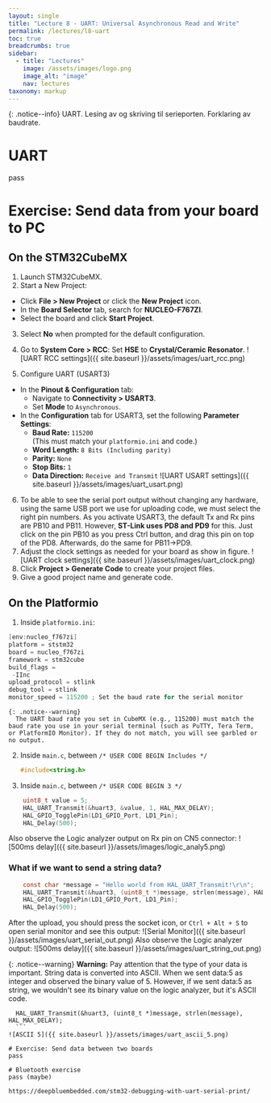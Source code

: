 ```yaml
---
layout: single
title: "Lecture 8 - UART: Universal Asynchronous Read and Write"
permalink: /lectures/l8-uart
toc: true
breadcrumbs: true
sidebar:
  - title: "Lectures"
    image: /assets/images/logo.png
    image_alt: "image"
    nav: lectures
taxonomy: markup
---
```


{: .notice--info}
UART. Lesing av og skriving til serieporten. Forklaring av baudrate.

# UART
pass


# Exercise: Send data from your board to PC
<!-- usart_test2.ioc -->
## On the STM32CubeMX
1. Launch STM32CubeMX.
2. Start a New Project:
  - Click **File > New Project** or click the **New Project** icon.
  - In the **Board Selector** tab, search for **NUCLEO-F767ZI**.
  - Select the board and click **Start Project**.

3. Select **No** when prompted for the default configuration.

4. Go to **System Core > RCC**: Set **HSE** to **Crystal/Ceramic Resonator**. 
  ![UART RCC settings]({{ site.baseurl }}/assets/images/uart_rcc.png)

5. Configure UART (USART3) 
  - In the **Pinout & Configuration** tab:
    - Navigate to **Connectivity > USART3**.
    - Set **Mode** to `Asynchronous`.
  - In the **Configuration** tab for USART3, set the following **Parameter Settings**:
    - **Baud Rate:** `115200`  
      (This must match your `platformio.ini` and code.)
    - **Word Length:** `8 Bits (Including parity)`  
    - **Parity:** `None`
    - **Stop Bits:** `1`
    - **Data Direction:** `Receive and Transmit`
        ![UART USART settings]({{ site.baseurl }}/assets/images/uart_usart.png)
6. To be able to see the serial port output without changing any hardware, using the same USB port we use for uploading code, we must select the right pin numbers. As you activate USART3, the default Tx and Rx pins are PB10 and PB11. However, **ST-Link uses PD8 and PD9** for this. Just click on the pin PB10 as you press Ctrl button, and drag this pin on top of the PD8. Afterwards, do the same for PB11->PD9.
7. Adjust the clock settings as needed for your board as show in figure.
  ![UART clock settings]({{ site.baseurl }}/assets/images/uart_clock.png)
8. Click **Project > Generate Code** to create your project files.
9. Give a good project name and generate code.


  

## On the Platformio

1. Inside `platformio.ini`:
```c
[env:nucleo_f767zi]
platform = ststm32
board = nucleo_f767zi
framework = stm32cube
build_flags = 
 -IInc
upload_protocol = stlink
debug_tool = stlink
monitor_speed = 115200 ; Set the baud rate for the serial monitor
```

    {: .notice--warning} 
      The UART baud rate you set in CubeMX (e.g., 115200) must match the baud rate you use in your serial terminal (such as PuTTY, Tera Term, or PlatformIO Monitor). If they do not match, you will see garbled or no output.

2. Inside `main.c`, between `/* USER CODE BEGIN Includes */`
    ```c
    #include<string.h>
    ```

3. Inside `main.c`, between `/* USER CODE BEGIN 3 */`
```c
    uint8_t value = 5;
    HAL_UART_Transmit(&huart3, &value, 1, HAL_MAX_DELAY); 
    HAL_GPIO_TogglePin(LD1_GPIO_Port, LD1_Pin);
    HAL_Delay(500);
```
Also observe the Logic analyzer output on Rx pin on CN5 connector:
 ![500ms delay]({{ site.baseurl }}/assets/images/logic_analy5.png)


### What if we want to send a string data?

```c
    const char *message = "Hello world from HAL_UART_Transmit!\r\n";
    HAL_UART_Transmit(&huart3, (uint8_t *)message, strlen(message), HAL_MAX_DELAY);
    HAL_GPIO_TogglePin(LD1_GPIO_Port, LD1_Pin);
    HAL_Delay(500);
```
After the upload, you should press the socket icon, or `Ctrl + Alt + S` to open serial monitor and see this output:
 ![Serial Monitor]({{ site.baseurl }}/assets/images/uart_serial_out.png)
Also observe the Logic analyzer output:
 ![500ms delay]({{ site.baseurl }}/assets/images/uart_string_out.png)


{: .notice--warning}
**Warning:** Pay attention that the type of your data is important. String data is converted into ASCII. When we sent data:5 as integer and observed the binary value of 5. However, if we sent data:5 as string, we wouldn't see its binary value on the logic analyzer, but it's ASCII code.
  ```const char *message = "5\n";
    HAL_UART_Transmit(&huart3, (uint8_t *)message, strlen(message), HAL_MAX_DELAY);
    ```
 ![ASCII 5]({{ site.baseurl }}/assets/images/uart_ascii_5.png)

# Exercise: Send data between two boards
pass

# Bluetooth exercise
pass (maybe)

https://deepbluembedded.com/stm32-debugging-with-uart-serial-print/
